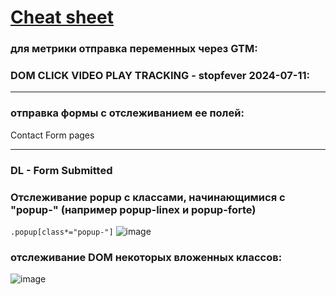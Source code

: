 # [Cheat sheet](https://www.markdownguide.org/cheat-sheet/)

### для метрики отправка переменных через GTM: 

<script>
// Получаем значения переменных из GTM
var pagePath = '{{Page Path}}'; // Переменная GTM
var cleanRating = '{{cjs - clean rating}}'; // Переменная GTM

// Создаем объект параметров для Яндекс Метрики
window.yaParams = {
Рейтинг статей: {}
};

// Динамически добавляем значения переменных
window.yaParams["Рейтинг статей"][pagePath] = [
cleanRating
];

// Отправляем данные в Яндекс Метрику
ym(96865152, 'params', window.yaParams || {});
</script>



### DOM CLICK VIDEO PLAY TRACKING - stopfever 2024-07-11:
<script>
function addClickEventListeners() {
document.querySelectorAll('[id^="play_"]').forEach(function(playButton) {
playButton.addEventListener('click', function(e) {
console.log("gtm_js_debug = Play button clicked:", playButton);
var playId = playButton.getAttribute('id');
dataLayer.push({
event': 'video_play',
eventCategory': 'Video',
click_video': playId
});
console.log("gtm_js_debug = DataLayer event pushed", {
event': 'video_play',
eventCategory': 'Video',
click_video': playId
});
});
});
}

// Запуск функции после загрузки DOM
addClickEventListeners();
</script>
---

### отправка формы с отслеживанием ее полей:
Contact Form pages
<script>
document.querySelectorAll('form').forEach(function(form) {
console.log("gtm_js_debug = Form found");

form.addEventListener('submit', function(event) {
console.log("gtm_js_debug = Form submit event triggered");

// get form values
var email = form.querySelector('#email-yui_3_17_2_1_1550475430662_7366-field') ? form.querySelector('#email-yui_3_17_2_1_1550475430662_7366-field').value : '';
var nameField1 = form.querySelector('#text-yui_3_17_2_1_1551402143999_115623-field');
var nameField2 = form.querySelector('#text-yui_3_17_2_1_1550549034643_750405-field');
var name = nameField1 ? nameField1.value : (nameField2 ? nameField2.value : '');
var formId = form.getAttribute('id') || 'undefined';

console.log("gtm_js_debug = Email: " + email);
console.log("gtm_js_debug = Name: " + name);
console.log("gtm_js_debug = Form ID: " + formId);

// save values to sessionStorage
sessionStorage.setItem('formEmail', email);
sessionStorage.setItem('formName', name);
sessionStorage.setItem('formId', formId);


// save values to GTM
window.dataLayer = window.dataLayer || [];
window.dataLayer.push({
event': 'form_send_click',
formEmail': email,
formName': name,
formId': formId
});

});
});
</script>
---

### DL - Form Submitted
<script>
console.log("gtm_js_debug = Thank You page loaded");

// Извлеките данные из sessionStorage
var formEmail = sessionStorage.getItem('formEmail');
var formName = sessionStorage.getItem('formName');
var formId = sessionStorage.getItem('formId');

console.log("gtm_js_debug = Retrieved formEmail from sessionStorage: " + formEmail);
console.log("gtm_js_debug = Retrieved formName from sessionStorage: " + formName);
console.log("gtm_js_debug = Retrieved formId from sessionStorage: " + formId);
---
// Отправьте данные в GTM
window.dataLayer = window.dataLayer || [];
window.dataLayer.push({
event': 'form_sent_successfully',
formEmail': formEmail,
formName': formName,
formId': formId
});

  ---
console.log("gtm_js_debug = DataLayer event pushed on Thank You page", {
event': 'form_sent_successfully',
formEmail': formEmail,
formName': formName,
formId': formId
});
</script>

### Отслеживание popup с классами, начинающимися с **"popup-"** (например popup-linex и popup-forte)
`.popup[class*="popup-"]`
![image](https://github.com/user-attachments/assets/0483332b-cb44-4978-ba06-80328694fc37)



### отслеживание DOM некоторых вложенных классов:

![image](https://github.com/user-attachments/assets/81651986-361f-4f00-9762-2cbf6fc24df9)

<script>
// Функция для отслеживания кликов по элементам .popup-goto внутри .popup.popup-linex и .popup.popup-forte
function trackPopupGotoClicks() {
    var popupElements = document.querySelectorAll('.popup.popup-linex .popup-goto, .popup.popup-forte .popup-goto');
    popupElements.forEach(function(popupGotoLink) {
        popupGotoLink.addEventListener('click', function () {
            window.dataLayer = window.dataLayer || [];
            window.dataLayer.push({
                'event': 'pharmacy_click',
                'eventCategory': 'Pharmacy Link Click'
            });
        });
    });
}

// Ждем полной загрузки страницы
document.addEventListener('DOMContentLoaded', trackPopupGotoClicks);
</script>

